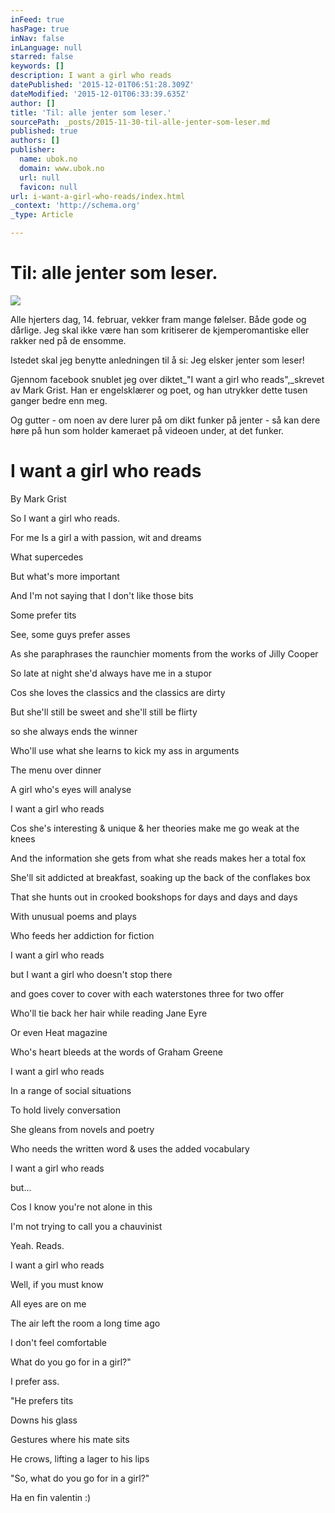 ```yaml
---
inFeed: true
hasPage: true
inNav: false
inLanguage: null
starred: false
keywords: []
description: I want a girl who reads
datePublished: '2015-12-01T06:51:28.309Z'
dateModified: '2015-12-01T06:33:39.635Z'
author: []
title: 'Til: alle jenter som leser.'
sourcePath: _posts/2015-11-30-til-alle-jenter-som-leser.md
published: true
authors: []
publisher:
  name: ubok.no
  domain: www.ubok.no
  url: null
  favicon: null
url: i-want-a-girl-who-reads/index.html
_context: 'http://schema.org'
_type: Article

---
```

# Til: alle jenter som leser.
![](https://the-grid-user-content.s3-us-west-2.amazonaws.com/edb82b96-16bb-4546-8dfb-0116754093e6.jpg)

Alle hjerters dag, 14\. februar, vekker fram mange følelser. Både gode og dårlige. Jeg skal ikke være han som kritiserer de kjemperomantiske eller rakker ned på de ensomme. 

Istedet skal jeg benytte anledningen til å si: Jeg elsker jenter som leser!

Gjennom facebook snublet jeg over diktet_"I want a girl who reads",_skrevet av Mark Grist. Han er engelsklærer og poet, og han utrykker dette tusen ganger bedre enn meg. 

Og gutter - om noen av dere lurer på om dikt funker på jenter - så kan dere høre på hun som holder kameraet på videoen under, at det funker. 

# I want a girl who reads

By Mark Grist 

So I want a girl who reads.

For me
Is a girl a with passion, wit and dreams 

What supercedes 

But what's more important 

And I'm not saying that I don't like those bits 

Some prefer tits 

See, some guys prefer asses 

As she paraphrases the raunchier moments from the works of Jilly Cooper 

So late at night she'd always have me in a stupor 

Cos she loves the classics and the classics are dirty 

But she'll still be sweet and she'll still be flirty 

so she always ends the winner 

Who'll use what she learns to kick my ass in arguments 

The menu over dinner 

A girl who's eyes will analyse 

I want a girl who reads 

Cos she's interesting & unique
& her theories make me go weak at the knees 

And the information she gets from what she reads makes her a total fox 

She'll sit addicted at breakfast, soaking up the back of the conflakes box 

That she hunts out in crooked bookshops for days and days and days 

With unusual poems and plays 

Who feeds her addiction for fiction 

I want a girl who reads 

but I want a girl who doesn't stop there 

and goes cover to cover with each waterstones three for two offer 

Who'll tie back her hair while reading Jane Eyre 

Or even Heat magazine 

Who's heart bleeds at the words of Graham Greene 

I want a girl who reads 

In a range of social situations 

To hold lively conversation 

She gleans from novels and poetry 

Who needs the written word
& uses the added vocabulary 

I want a girl who reads 

but... 

Cos I know you're not alone in this 

I'm not trying to call you a chauvinist 

Yeah. Reads. 

I want a girl who reads 

Well, if you must know 

All eyes are on me 

The air left the room a long time ago 

I don't feel comfortable 

What do you go for in a girl?" 

I prefer ass. 

"He prefers tits 

Downs his glass 

Gestures where his mate sits 

He crows, lifting a lager to his lips 

"So, what do you go for in a girl?" 

Ha en fin valentin :)
